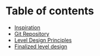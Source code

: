 # Table of contents

* [Inspiration](README.md)
* [Git Repository](https://github.com/Lauralvh1995/TurnBasedDungeonCrawler)
* [Level Design Principles](level-design-principles.md)
* [Finalized level design](finalized-level-design.md)
